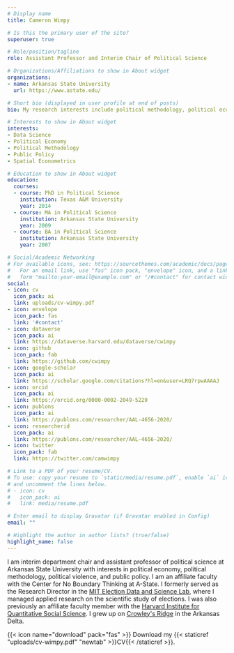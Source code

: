 ```yaml
---
# Display name
title: Cameron Wimpy

# Is this the primary user of the site?
superuser: true

# Role/position/tagline
role: Assistant Professor and Interim Chair of Political Science

# Organizations/Affiliations to show in About widget
organizations:
- name: Arkansas State University
  url: https://www.astate.edu/

# Short bio (displayed in user profile at end of posts)
bio: My research interests include political methodology, political economy, political violence, and public policy.

# Interests to show in About widget
interests:
- Data Science
- Political Economy
- Political Methodology
- Public Policy
- Spatial Econometrics

# Education to show in About widget
education:
  courses:
  - course: PhD in Political Science
    institution: Texas A&M University
    year: 2014
  - course: MA in Political Science
    institution: Arkansas State University
    year: 2009
  - course: BA in Political Science
    institution: Arkansas State University
    year: 2007

# Social/Academic Networking
# For available icons, see: https://sourcethemes.com/academic/docs/page-builder/#icons
#   For an email link, use "fas" icon pack, "envelope" icon, and a link in the
#   form "mailto:your-email@example.com" or "/#contact" for contact widget.
social:
- icon: cv
  icon_pack: ai
  link: uploads/cv-wimpy.pdf
- icon: envelope
  icon_pack: fas
  link: '#contact'  
- icon: dataverse
  icon_pack: ai
  link: https://dataverse.harvard.edu/dataverse/cwimpy
- icon: github
  icon_pack: fab
  link: https://github.com/cwimpy
- icon: google-scholar
  icon_pack: ai
  link: https://scholar.google.com/citations?hl=en&user=LRQ7rpwAAAAJ
- icon: orcid
  icon_pack: ai
  link: https://orcid.org/0000-0002-2049-5229
- icon: publons
  icon_pack: ai
  link: https://publons.com/researcher/AAL-4656-2020/
- icon: researcherid
  icon_pack: ai
  link: https://publons.com/researcher/AAL-4656-2020/
- icon: twitter
  icon_pack: fab
  link: https://twitter.com/camwimpy

# Link to a PDF of your resume/CV.
# To use: copy your resume to `static/media/resume.pdf`, enable `ai` icons in `params.toml`, 
# and uncomment the lines below.
# - icon: cv
#   icon_pack: ai
#   link: media/resume.pdf

# Enter email to display Gravatar (if Gravatar enabled in Config)
email: ""

# Highlight the author in author lists? (true/false)
highlight_name: false
---
```



I am interim department chair and assistant professor of political science at Arkansas State University with interests in political economy, political methodology, political violence, and public policy. I am an affiliate faculty with the Center for No Boundary Thinking at A-State. I formerly served as the Research Director in the [MIT Election Data and Science Lab](http://electionlab.mit.edu), where I managed applied research on the scientific study of elections. I was also previously an affiliate faculty member with the [Harvard Institute for Quantitative Social Science](https://www.iq.harvard.edu/home). I grew up on [Crowley's Ridge](https://en.wikipedia.org/wiki/Crowley%27s_Ridge) in the Arkansas Delta. 

{{< icon name="download" pack="fas" >}} Download my {{< staticref "uploads/cv-wimpy.pdf" "newtab" >}}CV{{< /staticref >}}.
